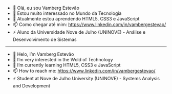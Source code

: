 - 👋 Olá, eu sou Vamberg Estevão
- 👀 Estou muito interessado no Mundo da Tecnologia
- 🌱 Atualmente estou aprendendo HTML5, CSS3 e JavaScript
- 📫 Como chegar até mim: https://www.linkedin.com/in/vambergestevao/
- ⚡ Aluno da Universidade Nove de Julho (UNINOVE) - Análise e Desenvolvimento de Sistemas
---
- 👋 Helo, I’m Vamberg Estevão
- 👀 I’m very interested in the Wold of Technology
- 🌱 I’m currently learning HTML5, CSS3 e JavaScript
- 📫 How to reach me: https://www.linkedin.com/in/vambergestevao/
- ⚡ Student at Nove de Julho University (UNINOVE) - Systems Analysis and Development
